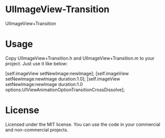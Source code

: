 UIImageView-Transition
======================

UIImageView+Transition


Usage
======================
Copy UIImageView+Transition.h and UIImageView+Transition.m to your project. 
Just use it like below:

[self.imageView setNewImage:newImage];
[self.imageView setNewImage:newImage duration:1.0];
[self.imageView setNewImage:newImage duration:1.0 options:UIViewAnimationOptionTransitionCrossDissolve];


License
======================
Licensed under the MIT license. You can use the code in your commercial and non-commercial projects.